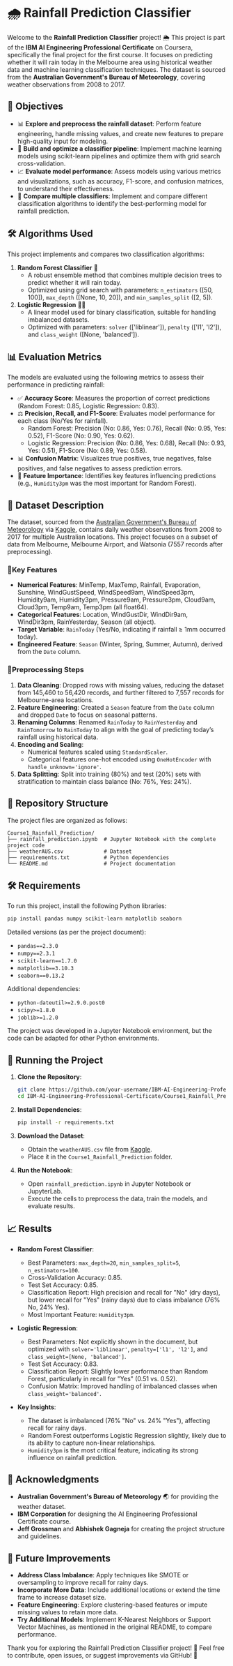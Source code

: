 # 🌧️ Rainfall Prediction Classifier

Welcome to the **Rainfall Prediction Classifier** project! 🌦️ This project is part of the **IBM AI Engineering Professional Certificate** on Coursera, specifically the final project for the first course. It focuses on predicting whether it will rain today in the Melbourne area using historical weather data and machine learning classification techniques. The dataset is sourced from the **Australian Government's Bureau of Meteorology**, covering weather observations from 2008 to 2017.

## 🎯 Objectives

- 📊 **Explore and preprocess the rainfall dataset**: Perform feature engineering, handle missing values, and create new features to prepare high-quality input for modeling.
- 🤖 **Build and optimize a classifier pipeline**: Implement machine learning models using scikit-learn pipelines and optimize them with grid search cross-validation.
- 📈 **Evaluate model performance**: Assess models using various metrics and visualizations, such as accuracy, F1-score, and confusion matrices, to understand their effectiveness.
- 🔄 **Compare multiple classifiers**: Implement and compare different classification algorithms to identify the best-performing model for rainfall prediction.

## 🛠️ Algorithms Used

This project implements and compares two classification algorithms:

1. **Random Forest Classifier** 🌳
   - A robust ensemble method that combines multiple decision trees to predict whether it will rain today.
   - Optimized using grid search with parameters: `n_estimators` ([50, 100]), `max_depth` ([None, 10, 20]), and `min_samples_split` ([2, 5]).
2. **Logistic Regression** 🧑‍💼
   - A linear model used for binary classification, suitable for handling imbalanced datasets.
   - Optimized with parameters: `solver` (['liblinear']), `penalty` (['l1', 'l2']), and `class_weight` ([None, 'balanced']).

## 📊 Evaluation Metrics

The models are evaluated using the following metrics to assess their performance in predicting rainfall:

- ✅ **Accuracy Score**: Measures the proportion of correct predictions (Random Forest: 0.85, Logistic Regression: 0.83).
- ⚖️ **Precision, Recall, and F1-Score**: Evaluates model performance for each class (No/Yes for rainfall).
  - Random Forest: Precision (No: 0.86, Yes: 0.76), Recall (No: 0.95, Yes: 0.52), F1-Score (No: 0.90, Yes: 0.62).
  - Logistic Regression: Precision (No: 0.86, Yes: 0.68), Recall (No: 0.93, Yes: 0.51), F1-Score (No: 0.89, Yes: 0.58).
- 📊 **Confusion Matrix**: Visualizes true positives, true negatives, false positives, and false negatives to assess prediction errors.
- 🌟 **Feature Importance**: Identifies key features influencing predictions (e.g., `Humidity3pm` was the most important for Random Forest).

## 📝 Dataset Description

The dataset, sourced from the [Australian Government's Bureau of Meteorology](http://www.bom.gov.au/climate/dwo/) via [Kaggle](https://www.kaggle.com/datasets/jsphyg/weather-dataset-rattle-package/), contains daily weather observations from 2008 to 2017 for multiple Australian locations. This project focuses on a subset of data from Melbourne, Melbourne Airport, and Watsonia (7557 records after preprocessing).

### 🔸Key Features
- **Numerical Features**: MinTemp, MaxTemp, Rainfall, Evaporation, Sunshine, WindGustSpeed, WindSpeed9am, WindSpeed3pm, Humidity9am, Humidity3pm, Pressure9am, Pressure3pm, Cloud9am, Cloud3pm, Temp9am, Temp3pm (all float64).
- **Categorical Features**: Location, WindGustDir, WindDir9am, WindDir3pm, RainYesterday, Season (all object).
- **Target Variable**: `RainToday` (Yes/No, indicating if rainfall ≥ 1mm occurred today).
- **Engineered Feature**: `Season` (Winter, Spring, Summer, Autumn), derived from the `Date` column.

### 🔸Preprocessing Steps
1. **Data Cleaning**: Dropped rows with missing values, reducing the dataset from 145,460 to 56,420 records, and further filtered to 7,557 records for Melbourne-area locations.
2. **Feature Engineering**: Created a `Season` feature from the `Date` column and dropped `Date` to focus on seasonal patterns.
3. **Renaming Columns**: Renamed `RainToday` to `RainYesterday` and `RainTomorrow` to `RainToday` to align with the goal of predicting today’s rainfall using historical data.
4. **Encoding and Scaling**:
   - Numerical features scaled using `StandardScaler`.
   - Categorical features one-hot encoded using `OneHotEncoder` with `handle_unknown='ignore'`.
5. **Data Splitting**: Split into training (80%) and test (20%) sets with stratification to maintain class balance (No: 76%, Yes: 24%).

## 📂 Repository Structure

The project files are organized as follows:

```
Course1_Rainfall_Prediction/
├── rainfall_prediction.ipynb  # Jupyter Notebook with the complete project code
├── weatherAUS.csv             # Dataset 
├── requirements.txt           # Python dependencies
└── README.md                  # Project documentation
```

## 🛠️ Requirements

To run this project, install the following Python libraries:

```bash
pip install pandas numpy scikit-learn matplotlib seaborn
```

Detailed versions (as per the project document):
- `pandas==2.3.0`
- `numpy==2.3.1`
- `scikit-learn==1.7.0`
- `matplotlib==3.10.3`
- `seaborn==0.13.2`

Additional dependencies:
- `python-dateutil>=2.9.0.post0`
- `scipy>=1.8.0`
- `joblib>=1.2.0`

The project was developed in a Jupyter Notebook environment, but the code can be adapted for other Python environments.

## 🚀 Running the Project

1. **Clone the Repository**:
   ```bash
   git clone https://github.com/your-username/IBM-AI-Engineering-Professional-Certificate.git
   cd IBM-AI-Engineering-Professional-Certificate/Course1_Rainfall_Prediction
   ```

2. **Install Dependencies**:
   ```bash
   pip install -r requirements.txt
   ```

3. **Download the Dataset**:
   - Obtain the `weatherAUS.csv` file from [Kaggle](https://www.kaggle.com/datasets/jsphyg/weather-dataset-rattle-package/).
   - Place it in the `Course1_Rainfall_Prediction` folder.

4. **Run the Notebook**:
   - Open `rainfall_prediction.ipynb` in Jupyter Notebook or JupyterLab.
   - Execute the cells to preprocess the data, train the models, and evaluate results.

## 📈 Results

- **Random Forest Classifier**:
  - Best Parameters: `max_depth=20`, `min_samples_split=5`, `n_estimators=100`.
  - Cross-Validation Accuracy: 0.85.
  - Test Set Accuracy: 0.85.
  - Classification Report: High precision and recall for "No" (dry days), but lower recall for "Yes" (rainy days) due to class imbalance (76% No, 24% Yes).
  - Most Important Feature: `Humidity3pm`.

- **Logistic Regression**:
  - Best Parameters: Not explicitly shown in the document, but optimized with `solver='liblinear'`, `penalty=['l1', 'l2']`, and `class_weight=[None, 'balanced']`.
  - Test Set Accuracy: 0.83.
  - Classification Report: Slightly lower performance than Random Forest, particularly in recall for "Yes" (0.51 vs. 0.52).
  - Confusion Matrix: Improved handling of imbalanced classes when `class_weight='balanced'`.

- **Key Insights**:
  - The dataset is imbalanced (76% "No" vs. 24% "Yes"), affecting recall for rainy days.
  - Random Forest outperforms Logistic Regression slightly, likely due to its ability to capture non-linear relationships.
  - `Humidity3pm` is the most critical feature, indicating its strong influence on rainfall prediction.

## 🙏 Acknowledgments

- **Australian Government's Bureau of Meteorology** 🌏 for providing the weather dataset.
- **IBM Corporation** for designing the AI Engineering Professional Certificate course.
- **Jeff Grossman** and **Abhishek Gagneja** for creating the project structure and guidelines.

## 🌟 Future Improvements

- **Address Class Imbalance**: Apply techniques like SMOTE or oversampling to improve recall for rainy days.
- **Incorporate More Data**: Include additional locations or extend the time frame to increase dataset size.
- **Feature Engineering**: Explore clustering-based features or impute missing values to retain more data.
- **Try Additional Models**: Implement K-Nearest Neighbors or Support Vector Machines, as mentioned in the original README, to compare performance.

Thank you for exploring the Rainfall Prediction Classifier project! 🌟 Feel free to contribute, open issues, or suggest improvements via GitHub! 🚀
